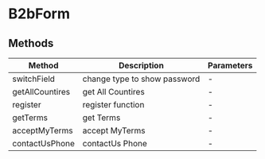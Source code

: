 # B2bForm

## Methods

<!-- @vuese:B2bForm:methods:start -->
|Method|Description|Parameters|
|---|---|---|
|switchField|change type to show password|-|
|getAllCountires|get All Countires|-|
|register|register function|-|
|getTerms|get Terms|-|
|acceptMyTerms|accept MyTerms|-|
|contactUsPhone|contactUs Phone|-|

<!-- @vuese:B2bForm:methods:end -->


